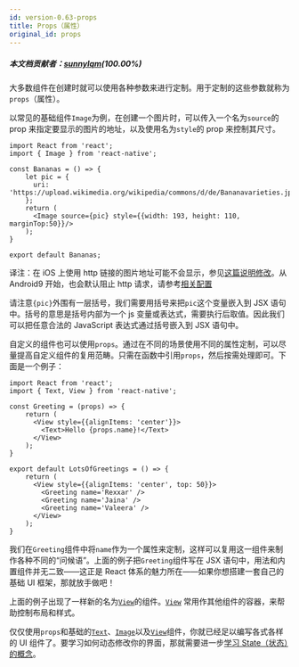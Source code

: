 ```yaml
---
id: version-0.63-props
title: Props（属性）
original_id: props
---
```


##### 本文档贡献者：[sunnylqm](https://github.com/search?q=sunnylqm&type=Users)(100.00%)

大多数组件在创建时就可以使用各种参数来进行定制。用于定制的这些参数就称为`props`（属性）。

以常见的基础组件`Image`为例，在创建一个图片时，可以传入一个名为`source`的 prop 来指定要显示的图片的地址，以及使用名为`style`的 prop 来控制其尺寸。

```SnackPlayer name=Props
import React from 'react';
import { Image } from 'react-native';

const Bananas = () => {
    let pic = {
      uri: 'https://upload.wikimedia.org/wikipedia/commons/d/de/Bananavarieties.jpg'
    };
    return (
      <Image source={pic} style={{width: 193, height: 110, marginTop:50}}/>
    );
}

export default Bananas;
```

译注：在 iOS 上使用 http 链接的图片地址可能不会显示，参见[这篇说明修改](https://segmentfault.com/a/1190000002933776)。从 Android9 开始，也会默认阻止 http 请求，请参考[相关配置](https://blog.csdn.net/qq_40347548/article/details/86766932)

请注意`{pic}`外围有一层括号，我们需要用括号来把`pic`这个变量嵌入到 JSX 语句中。括号的意思是括号内部为一个 js 变量或表达式，需要执行后取值。因此我们可以把任意合法的 JavaScript 表达式通过括号嵌入到 JSX 语句中。

自定义的组件也可以使用`props`。通过在不同的场景使用不同的属性定制，可以尽量提高自定义组件的复用范畴。只需在函数中引用`props`，然后按需处理即可。下面是一个例子：

```SnackPlayer name=Props
import React from 'react';
import { Text, View } from 'react-native';

const Greeting = (props) => {
    return (
      <View style={{alignItems: 'center'}}>
        <Text>Hello {props.name}!</Text>
      </View>
    );
}

export default LotsOfGreetings = () => {
    return (
      <View style={{alignItems: 'center', top: 50}}>
        <Greeting name='Rexxar' />
        <Greeting name='Jaina' />
        <Greeting name='Valeera' />
      </View>
    );
}
```

我们在`Greeting`组件中将`name`作为一个属性来定制，这样可以复用这一组件来制作各种不同的“问候语”。上面的例子把`Greeting`组件写在 JSX 语句中，用法和内置组件并无二致——这正是 React 体系的魅力所在——如果你想搭建一套自己的基础 UI 框架，那就放手做吧！

上面的例子出现了一样新的名为[`View`](view.md)的组件。[`View`](view.md) 常用作其他组件的容器，来帮助控制布局和样式。

仅仅使用`props`和基础的[`Text`](text.md)、[`Image`](image.md)以及[`View`](view.md)组件，你就已经足以编写各式各样的 UI 组件了。要学习如何动态修改你的界面，那就需要进一步[学习 State（状态）的概念](state.md)。
